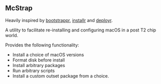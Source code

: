 ## McStrap

Heavily inspired by [bootstrappr](https://github.com/munki/bootstrappr),
[installr](https://github.com/munki/installr) and
[deployr](https://github.com/joncrain/deployr).

A utility to facilitate re-installing and configuring macOS in a post T2 chip
world.

Provides the following functionality:

* Install a choice of macOS versions
* Format disk before install
* Install arbitrary packages
* Run arbitrary scripts
* Install a custom outset package from a choice.
